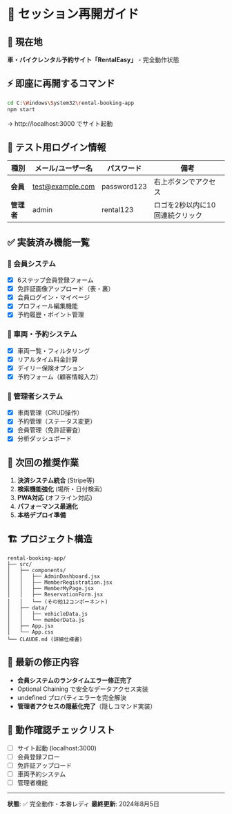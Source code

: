 # 🚀 セッション再開ガイド

## 📍 現在地
**車・バイクレンタル予約サイト「RentalEasy」** - 完全動作状態

## ⚡ 即座に再開するコマンド
```bash
cd C:\Windows\System32\rental-booking-app
npm start
```
→ http://localhost:3000 でサイト起動

## 🔑 テスト用ログイン情報
| 種別 | メール/ユーザー名 | パスワード | 備考 |
|------|------------------|-----------|------|
| **会員** | test@example.com | password123 | 右上ボタンでアクセス |
| **管理者** | admin | rental123 | ロゴを2秒以内に10回連続クリック |

## ✅ 実装済み機能一覧
### 👤 会員システム
- [x] 6ステップ会員登録フォーム
- [x] 免許証画像アップロード（表・裏）
- [x] 会員ログイン・マイページ
- [x] プロフィール編集機能
- [x] 予約履歴・ポイント管理

### 🚗 車両・予約システム
- [x] 車両一覧・フィルタリング
- [x] リアルタイム料金計算
- [x] デイリー保険オプション
- [x] 予約フォーム（顧客情報入力）

### 🔧 管理者システム
- [x] 車両管理（CRUD操作）
- [x] 予約管理（ステータス変更）
- [x] 会員管理（免許証審査）
- [x] 分析ダッシュボード

## 🎯 次回の推奨作業
1. **決済システム統合** (Stripe等)
2. **検索機能強化** (場所・日付検索)
3. **PWA対応** (オフライン対応)
4. **パフォーマンス最適化**
5. **本格デプロイ準備**

## 🏗️ プロジェクト構造
```
rental-booking-app/
├── src/
│   ├── components/
│   │   ├── AdminDashboard.jsx
│   │   ├── MemberRegistration.jsx
│   │   ├── MemberMyPage.jsx
│   │   ├── ReservationForm.jsx
│   │   └── (その他12コンポーネント)
│   ├── data/
│   │   ├── vehicleData.js
│   │   └── memberData.js
│   ├── App.jsx
│   └── App.css
└── CLAUDE.md (詳細仕様書)
```

## 🐛 最新の修正内容
- **会員システムのランタイムエラー修正完了**
- Optional Chaining で安全なデータアクセス実装
- undefined プロパティエラーを完全解決
- **管理者アクセスの隠蔽化完了**（隠しコマンド実装）

## 📱 動作確認チェックリスト
- [ ] サイト起動 (localhost:3000)
- [ ] 会員登録フロー
- [ ] 免許証アップロード
- [ ] 車両予約システム
- [ ] 管理者機能

---
**状態**: ✅ 完全動作・本番レディ
**最終更新**: 2024年8月5日